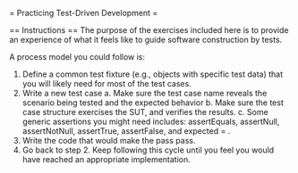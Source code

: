 = Practicing Test-Driven Development =

== Instructions ==
The purpose of the exercises included here is to provide an experience of what it feels like to guide software construction by tests. 

A process model you could follow is:
1.	Define a common test fixture (e.g., objects with specific test data) that you will likely need for most of the test cases. 
2.	Write a new test case 
a.	Make sure the test case name reveals the scenario being tested and the expected behavior
b.	Make sure the test case structure exercises the SUT, and verifies the results.
c.	Some generic assertions you might need includes: assertEquals, assertNull, assertNotNull, assertTrue, assertFalse, and expected = <exception>.
3.	Write the code that would make the pass pass. 
4.	Go back to step 2. Keep following this cycle until you feel you would have reached an appropriate implementation. 

